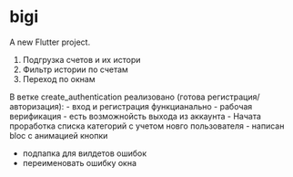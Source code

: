 # bigi

A new Flutter project.

1. Подгрузка счетов и их истори
2. Фильтр истории по счетам
3. Переход по окнам

В ветке create_authentication реализовано (готова регистрация/авторизация):
    -  вход и регистрация функцианально
    -  рабочая верификация
    -  есть возможнойсть выхода из аккаунта
    -  Начата проработка списка категорий с учетом новго пользователя
    -  написан bloc с анимацией кнопки

- подпапка для вилдетов ошибок
- переименовать ошибку окна
